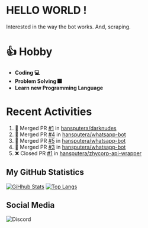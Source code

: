 # HELLO WORLD !
Interested in the way the bot works. And, scraping.

# 👍 Hobby

- **Coding 💻**
- **Problem Solving 🎆**
- **Learn new Programming Language**

# Recent Activities

<!--START_SECTION:activity-->
1. 🎉 Merged PR [#1](https://github.com//hansputera/darknudes/pull/1) in [hansputera/darknudes](https://github.com//hansputera/darknudes)
2. 🎉 Merged PR [#4](https://github.com//hansputera/whatsapp-bot/pull/4) in [hansputera/whatsapp-bot](https://github.com//hansputera/whatsapp-bot)
3. 🎉 Merged PR [#5](https://github.com//hansputera/whatsapp-bot/pull/5) in [hansputera/whatsapp-bot](https://github.com//hansputera/whatsapp-bot)
4. 🎉 Merged PR [#3](https://github.com//hansputera/whatsapp-bot/pull/3) in [hansputera/whatsapp-bot](https://github.com//hansputera/whatsapp-bot)
5. ❌ Closed PR [#1](https://github.com//hansputera/zhycorp-api-wrapper/pull/1) in [hansputera/zhycorp-api-wrapper](https://github.com//hansputera/zhycorp-api-wrapper)
<!--END_SECTION:activity-->

## My GitHub Statistics
[![GiHhub Stats](https://github-readme-stats.vercel.app/api?username=hansputera&show_icons=true&theme=dark)](https://github.com/hansputera)
[![Top Langs](https://github-readme-stats.vercel.app/api/top-langs/?username=hansputera&layout=compact&theme=dark)](https://github.com/hansputera)

## Social Media

![Discord](https://discord.c99.nl/widget/theme-3/642518159013969920.png)
